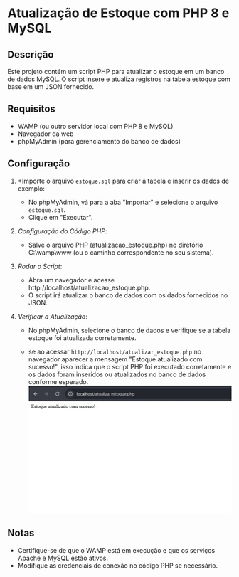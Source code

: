 # Atualização de Estoque com PHP 8 e MySQL

## Descrição

Este projeto contém um script PHP para atualizar o estoque em um banco de dados MySQL. O script insere e atualiza registros na tabela estoque com base em um JSON fornecido.

## Requisitos

- WAMP (ou outro servidor local com PHP 8 e MySQL)
- Navegador da web
- phpMyAdmin (para gerenciamento do banco de dados)

## Configuração

1. *Importe o arquivo `estoque.sql` para criar a tabela e inserir os dados de exemplo:
    - No phpMyAdmin, vá para a aba "Importar" e selecione o arquivo `estoque.sql`.
    - Clique em "Executar".

2. *Configuração do Código PHP*:
   - Salve o arquivo PHP (atualizacao_estoque.php) no diretório C:\wamp\www (ou o caminho correspondente no seu sistema).

3. *Rodar o Script*:
   - Abra um navegador e acesse http://localhost/atualizacao_estoque.php.
   - O script irá atualizar o banco de dados com os dados fornecidos no JSON.

4. *Verificar a Atualização*:
   - No phpMyAdmin, selecione o banco de dados e verifique se a tabela estoque foi atualizada corretamente.
  
   - se ao acessar `http://localhost/atualizar_estoque.php` no navegador aparecer a mensagem "Estoque atualizado com sucesso!", isso indica que o script PHP foi executado corretamente e os dados foram inseridos ou atualizados no banco de dados conforme esperado.
![Imagem do Projeto](https://github.com/Jeaneoliveira/Atualiza-o_estoque/blob/main/Estoque.jpeg?raw=true)
## Notas

- Certifique-se de que o WAMP está em execução e que os serviços Apache e MySQL estão ativos.
- Modifique as credenciais de conexão no código PHP se necessário.
